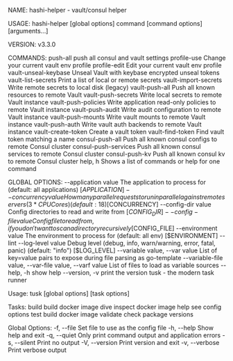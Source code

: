 NAME:
   hashi-helper - vault/consul helper

USAGE:
   hashi-helper [global options] command [command options] [arguments...]

VERSION:
   v3.3.0

COMMANDS:
     push-all              push all consul and vault settings
     profile-use           Change your current vault env profile
     profile-edit          Edit your current vault env profile
     vault-unseal-keybase  Unseal Vault with keybase encrypted unseal tokens
     vault-list-secrets    Print a list of local or remote secrets
     vault-import-secrets  Write remote secrets to local disk (legacy)
     vault-push-all        Push all known resources to remote Vault
     vault-push-secrets    Write local secrets to remote Vault instance
     vault-push-policies   Write application read-only policies to remote Vault instance
     vault-push-audit      Write audit configuration to remote Vault instance
     vault-push-mounts     Write vault mounts to remote Vault instance
     vault-push-auth       Write vault auth backends to remote Vault instance
     vault-create-token    Create a vault token
     vault-find-token      Find vault token matching a name
     consul-push-all       Push all known consul configs to remote Consul cluster
     consul-push-services  Push all known consul services to remote Consul cluster
     consul-push-kv        Push all known consul kv to remote Consul cluster
     help, h               Shows a list of commands or help for one command

GLOBAL OPTIONS:
   --application value                                    The application to process for (default: all applications) [$APPLICATION]
   --concurrency value                                    How many parallel requests to run in parallel against remote servers (3 * CPU Cores) (default: 18) [$CONCURRENCY]
   --config-dir value                                     Config directories to read and write from [$CONFIG_DIR]
   --config-file value                                    Config file to read from, if you don't want to scan a directory recursively [$CONFIG_FILE]
   --environment value                                    The environment to process for (default: all env) [$ENVIRONMENT]
   --lint
   --log-level value                                      Debug level (debug, info, warn/warning, error, fatal, panic) (default: "info") [$LOG_LEVEL]
   --variable value, --var value                          List of key=value pairs to expose during file parsing as go-template
   --variable-file value, --var-file value, --varf value  List of files to load as variable sources
   --help, -h                                             show help
   --version, -v                                          print the version
tusk - the modern task runner

Usage:
   tusk [global options] <task> [task options]

Tasks:
   build     build docker image
   dive      inspect docker image
   help      see config options
   test      build docker image
   validate  check package versions

Global Options:
   -f, --file <file>  Set file to use as the config file
   -h, --help         Show help and exit
   -q, --quiet        Only print command output and application errors
   -s, --silent       Print no output
   -V, --version      Print version and exit
   -v, --verbose      Print verbose output
